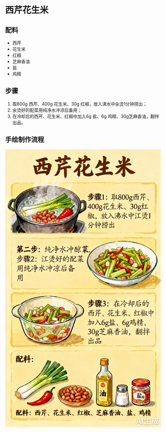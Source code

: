 # 西芹花生米

## 配料

- 西芹
- 花生米
- 红椒
- 芝麻香油
- 盐
- 鸡精

## 步骤

1. 取800g 西芹、400g 花生米、30g 红椒，放入沸水中汆烫1分钟捞出；
2. 汆烫好的配菜用纯净水冲凉后备用；
3. 在冷却后的西芹、花生米、红椒中加入6g 盐、6g 鸡精、30g芝麻香油，翻拌出品。

## 手绘制作流程

![手绘制作流程](../images/凉拌/西芹花生米.jpg)
